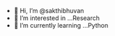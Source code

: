 - 👋 Hi, I’m @sakthibhuvan
- 👀 I’m interested in ...Research
- 🌱 I’m currently learning ...Python

<!---
sakthibhuvan/sakthibhuvan is a ✨ special ✨ repository because its `README.md` (this file) appears on your GitHub profile.
You can click the Preview link to take a look at your changes.
--->
